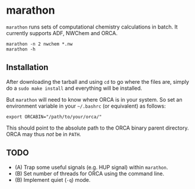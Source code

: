 # marathon

`marathon` runs sets of computational chemistry calculations in batch.
It currently supports ADF, NWChem and ORCA.

    marathon -n 2 nwchem *.nw
    marathon -h

## Installation

After downloading the tarball and using `cd` to go where the files are, simply do a `sudo make install` and everything will be installed.

But `marathon` will need to know where ORCA is in your system.
So set an environment variable in your `~/.bashrc` (or equivalent) as follows:

    export ORCABIN="/path/to/your/orca/"

This should point to the absolute path to the ORCA binary parent directory.
ORCA may thus *not* be in `PATH`.

## TODO

- (A) Trap some useful signals (e.g. HUP signal) within `marathon`.
- (B) Set number of threads for ORCA using the command line.
- (B) Implement quiet (`-q`) mode.
